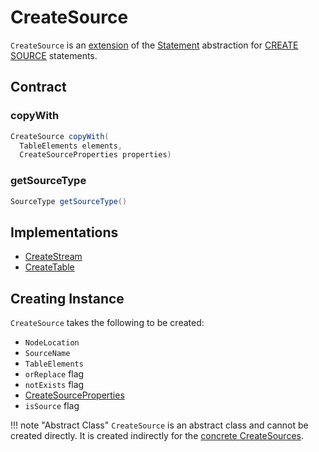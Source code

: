 # CreateSource

`CreateSource` is an [extension](#contract) of the [Statement](Statement.md) abstraction for [CREATE SOURCE](#implementations) statements.

## Contract

### <span id="copyWith"> copyWith

```java
CreateSource copyWith(
  TableElements elements,
  CreateSourceProperties properties)
```

### <span id="getSourceType"> getSourceType

```java
SourceType getSourceType()
```

## Implementations

* [CreateStream](CreateStream.md)
* [CreateTable](CreateTable.md)

## Creating Instance

`CreateSource` takes the following to be created:

* <span id="location"> `NodeLocation`
* <span id="name"> `SourceName`
* <span id="elements"> `TableElements`
* <span id="orReplace"> `orReplace` flag
* <span id="notExists"> `notExists` flag
* <span id="properties"> [CreateSourceProperties](CreateSourceProperties.md)
* <span id="isSource"> `isSource` flag

!!! note "Abstract Class"
    `CreateSource` is an abstract class and cannot be created directly. It is created indirectly for the [concrete CreateSources](#implementations).
